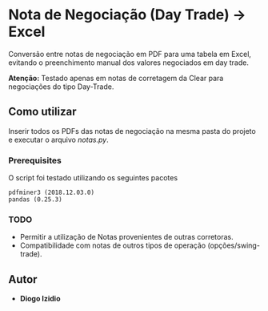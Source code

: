 # Nota de Negociação (Day Trade) -> Excel

Conversão entre notas de negociação em PDF para uma tabela em Excel, evitando o preenchimento manual dos valores negociados em day trade.

**Atenção:** Testado apenas em notas de corretagem da Clear para negociações do tipo Day-Trade.

## Como utilizar
Inserir todos os PDFs das notas de negociação na mesma pasta do projeto e executar o arquivo *notas.py*.

### Prerequisites

O script foi testado utilizando os seguintes pacotes

```
pdfminer3 (2018.12.03.0)
pandas (0.25.3)
```

### TODO

* Permitir a utilização de Notas provenientes de outras corretoras.
* Compatibilidade com notas de outros tipos de operação (opções/swing-trade).

## Autor

* **Diogo Izidio**
